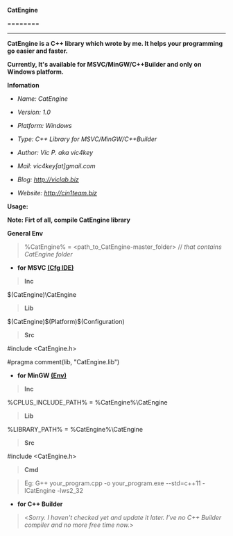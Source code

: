 **CatEngine**
========
***
**CatEngine is a C++ library which wrote by me. It helps your programming go easier and faster.**
**Currently, It's available for MSVC/MinGW/C++Builder and only on Windows platform.**

**Infomation**
<i>
- Name:     CatEngine
- Version:  1.0
- Platform: Windows
- Type:     C&#43;&#43; Library for MSVC/MinGW/C&#43;&#43;Builder
- Author:   Vic P. aka vic4key
- Mail:     vic4key[at]gmail.com
- Blog:     http://viclab.biz
- Website:  http://cin1team.biz
</i>

**Usage:**

**Note:</u> Firt of all, compile CatEngine library**

 **General Env**
>%CatEngine% = &lt;path\_to\_CatEngine-master_folder&gt; // <i>that contains CatEngine folder</i>

- **for MSVC <u>(Cfg IDE)</u>**

>**Inc**
$(CatEngine)\CatEngine

>**Lib**
$(CatEngine)\$(Platform)\$(Configuration)

>**Src**
\#include &lt;CatEngine.h&gt;
\#pragma comment(lib, "CatEngine.lib")


- **for MinGW <u>(Env)</u>**

>**Inc**
%CPLUS\_INCLUDE\_PATH% = %CatEngine%\CatEngine

>**Lib**
%LIBRARY_PATH% = %CatEngine%\CatEngine

>**Src**
\#include &lt;CatEngine.h&gt;

>**Cmd**
>Eg: G&#43;&#43; your\_program.cpp &#45;o your\_program.exe &#45;&#45;std=c++11 &#45;lCatEngine &#45;lws2_32

- **for C++ Builder<u></u>**

><<i>Sorry. I haven't checked yet and update it later. I've no C++ Builder compiler and no more free time now.</i>>